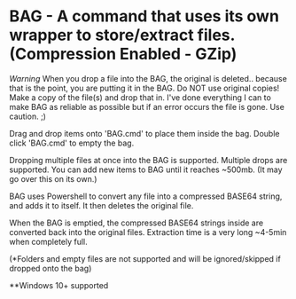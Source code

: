 # BAG - A command that uses its own wrapper to store/extract files. (Compression Enabled - GZip)

*Warning* When you drop a file into the BAG, the original is deleted.. because that is the point, you are putting it in the BAG. Do NOT use original copies! Make a copy of the file(s) and drop that in. I've done everything I can to make BAG as reliable as possible but if an error occurs the file is gone. Use caution. ;)

Drag and drop items onto 'BAG.cmd' to place them inside the bag. Double click 'BAG.cmd' to empty the bag. 

Dropping multiple files at once into the BAG is supported. Multiple drops are supported. You can add new items to BAG until it reaches ~500mb. (It may go over this on its own.)

BAG uses Powershell to convert any file into a compressed BASE64 string, and adds it to itself. It then deletes the original file.

When the BAG is emptied, the compressed BASE64 strings inside are converted back into the original files. Extraction time is a very long ~4-5min when completely full.

(*Folders and empty files are not supported and will be ignored/skipped if dropped onto the bag)

**Windows 10+ supported